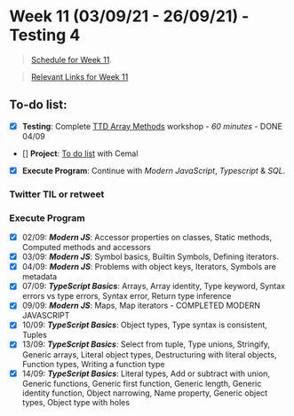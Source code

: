 # Week 11 (03/09/21 - 26/09/21) - Testing 4

> [Schedule for Week 11](https://learn.foundersandcoders.com/course/syllabus/pre-app-12/schedule/).

> [Relevant Links for Week 11](https://mjow1999.github.io/FAC-Links/)

## To-do list:

- [x] **Testing**: Complete [TTD Array Methods](https://learn.foundersandcoders.com/workshops/tdd-array-methods/) workshop - _60 minutes_ - DONE 04/09
- [] **Project**: [To do list](https://learn.foundersandcoders.com/course/syllabus/pre-app-11/project/) with Cemal
- [x] **Execute Program**: Continue with _Modern JavaScript_, _Typescript_ & _SQL_.

### Twitter TIL or retweet

### Execute Program

- [x] 02/09: **_Modern JS_**: Accessor properties on classes, Static methods, Computed methods and accessors
- [x] 03/09: **_Modern JS_**: Symbol basics, Builtin Symbols, Defining iterators.
- [x] 04/09: **_Modern JS_**: Problems with object keys, Iterators, Symbols are metadata
- [x] 07/09: **_TypeScript Basics_**: Arrays, Array identity, Type keyword, Syntax errors vs type errors, Syntax error, Return type inference
- [x] 09/09: **_Modern JS_**: Maps, Map iterators - COMPLETED MODERN JAVASCRIPT
- [x] 10/09: **_TypeScript Basics_**: Object types, Type syntax is consistent, Tuples
- [x] 13/09: **_TypeScript Basics_**: Select from tuple, Type unions, Stringify, Generic arrays, Literal object types, Destructuring with literal objects, Function types, Writing a function type
- [x] 14/09: **_TypeScript Basics_**: Literal types, Add or subtract with union, Generic functions, Generic first function, Generic length, Generic identity function, Object narrowing, Name property, Generic object types, Object type with holes
